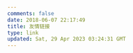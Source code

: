```yaml
---
comments: false
date: 2018-06-07 22:17:49
title: 友情链接
type: link
updated: Sat, 29 Apr 2023 03:24:31 GMT
---
```

